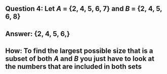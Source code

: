 ## Question 4: Let $A$ = {2, 4, 5, 6, 7} and $B$ = {2, 4, 5, 6, 8}

## Answer: {2, 4, 5, 6,} 

## How: To find the largest possible size that is a subset of both $A$ and $B$ you just have to look at the numbers that are included in both sets